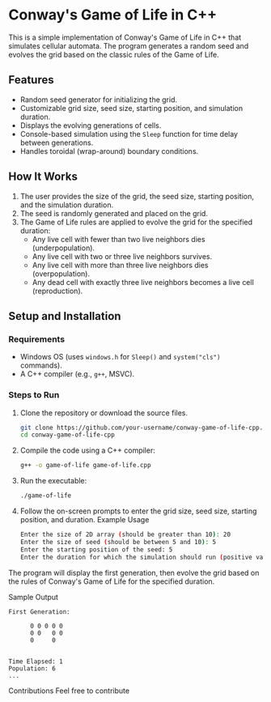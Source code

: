 # Conway's Game of Life in C++

This is a simple implementation of Conway's Game of Life in C++ that simulates cellular automata. The program generates a random seed and evolves the grid based on the classic rules of the Game of Life.

## Features

- Random seed generator for initializing the grid.
- Customizable grid size, seed size, starting position, and simulation duration.
- Displays the evolving generations of cells.
- Console-based simulation using the `Sleep` function for time delay between generations.
- Handles toroidal (wrap-around) boundary conditions.

## How It Works

1. The user provides the size of the grid, the seed size, starting position, and the simulation duration.
2. The seed is randomly generated and placed on the grid.
3. The Game of Life rules are applied to evolve the grid for the specified duration:
   - Any live cell with fewer than two live neighbors dies (underpopulation).
   - Any live cell with two or three live neighbors survives.
   - Any live cell with more than three live neighbors dies (overpopulation).
   - Any dead cell with exactly three live neighbors becomes a live cell (reproduction).

## Setup and Installation

### Requirements

- Windows OS (uses `windows.h` for `Sleep()` and `system("cls")` commands).
- A C++ compiler (e.g., `g++`, MSVC).

### Steps to Run

1. Clone the repository or download the source files.
   
   ```bash
   git clone https://github.com/your-username/conway-game-of-life-cpp.git
   cd conway-game-of-life-cpp

2. Compile the code using a C++ compiler:

    ```bash
    g++ -o game-of-life game-of-life.cpp

3. Run the executable:

    ```bash
    ./game-of-life
    
4. Follow the on-screen prompts to enter the grid size, seed size, starting position, and duration.
Example Usage

    ```bash
    Enter the size of 2D array (should be greater than 10): 20
    Enter the size of seed (should be between 5 and 10): 5
    Enter the starting position of the seed: 5
    Enter the duration for which the simulation should run (positive value): 50
The program will display the first generation, then evolve the grid based on the rules of Conway's Game of Life for the specified duration.

Sample Output
    
    First Generation:
                       
          0 0 0 0 0    
          0 0   0 0    
          0     0      
                       
                       
    Time Elapsed: 1
    Population: 6
    ...
Contributions
Feel free to contribute
